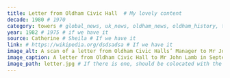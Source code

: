 ```yaml
---
title: Letter from Oldham Civic Hall  # My lovely content
decade: 1980 # 1970
category: towers # global_news, uk_news, oldham_news, oldham_history, towers, surrounding_estate # Always exactly one category
year: 1982 # 1975 # if we have it
source: Catherine # Sheila # If we have it
link: # https://wikipedia.org/dsdsadsa # If we have it
image_alt: A scan of a letter from Oldham Civic Halls’ Manager to Mr John Lamb, living at Crossbank House. The letter reads “Dear Mr. Lamb, One of the Tea Dancers that attend the Queen Elizabeth Hall is in the Town Centre at Oldham very kindly produced the article that featured yourself during August in the Oldham Chronicle and I am writing to you now to offer you a complementary ticket to use the facilities of the Queen Elizabeth Hall on any Monday afternoon or Thursday afternoon between 12.30 and 4.00 p.m. On Monday the dances tend to be a mixture of sequence and modern ballroom and on Thursdays we have a format of modern ballroom dancing and old time. I certainly admire your agility and energy at the age of 92 and it would indeed be an honour should you decide to attend the dances and you can rest assured that you will receive a very wam welcome from all the people that have been coming here for the last three years. May I wish you what you would wish yourself and good health for your remaining years. Yours sincerely [signature of D.H. Robinson] Civic Halls Manager.” The letter is on headed paper from Oldham Metropolitan Borough and Oldham Civic Hall. The scan is backed with a pink card, and has a photo in the bottom right corner of a wall with lots of cards pinned to it. # If there is one
image_caption: A letter from Oldham Civic Hall to Mr John Lamb in September 1982, offering him complementary entry to their tea dances, following reading an article about his dancing in the Oldham Chronicle. # If there is one
image_path: letter.jpg # If there is one, should be colocated with the index.md file in the folder
---
```

